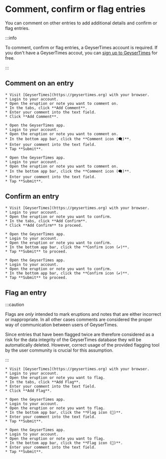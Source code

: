 # Comment, confirm or flag entries

You can comment on other entries to add additional details and confirm or flag entries.

:::info

To comment, confirm or flag entries, a GeyserTimes account is required. If you don't have a GeyserTimes accout, you can [sign up to GeyserTimes](account-signup.md) for free. 

:::

## Comment on an entry

<Tabs groupId="os">
  <TabItem value="web" label="Website">

    * Visit [GeyserTimes](https://geysertimes.org) with your browser.
    * Login to your account.
    * Open the eruption or note you want to comment on. 
    * In the tabs, click **Add Comment**.
    * Enter your comment into the text field. 
    * Click **Add Comment**.

  </TabItem>
  <TabItem value="android" label="Android">

    * Open the GeyserTimes app.
    * Login to your account.
    * Open the eruption or note you want to comment on. 
    * In the bottom app bar, click the **Comment icon (🗨️)**.
    * Enter your comment into the text field. 
    * Tap **Submit**.

  </TabItem>
  <TabItem value="iOS" label="iOS">

    * Open the GeyserTimes app.
    * Login to your account.
    * Open the eruption or note you want to comment on. 
    * In the bottom app bar, click the **Comment icon (🗨️)**.
    * Enter your comment into the text field. 
    * Tap **Submit**.

  </TabItem>
</Tabs>

## Confirm an entry

<Tabs groupId="os">
  <TabItem value="web" label="Website">

    * Visit [GeyserTimes](https://geysertimes.org) with your browser.
    * Login to your account.
    * Open the eruption or note you want to confirm. 
    * In the tabs, click **Add Confirm**.
    * Click **Add Confirm** to proceed.

  </TabItem>
  <TabItem value="android" label="Android">

    * Open the GeyserTimes app.
    * Login to your account.
    * Open the eruption or note you want to confirm. 
    * In the bottom app bar, click the **Confirm icon (✔️)**.
    * Tap **Submit** to proceed.

  </TabItem>
  <TabItem value="iOS" label="iOS">

    * Open the GeyserTimes app.
    * Login to your account.
    * Open the eruption or note you want to confirm. 
    * In the bottom app bar, click the **Confirm icon (✔️)**.
    * Tap **Submit** to proceed.

  </TabItem>
</Tabs>

## Flag an entry

:::caution

Flags are _only_ intended to mark eruptions and notes that are either incorrect or inappropriate. In all other cases comments are considered the proper way of communication between users of GeyserTimes. 

Since entries that have been flagged twice are therefore considered as a risk for the data integrity of the GeyserTimes database they will be automatically deleted. However, correct usage of the provided flagging tool by the user community is crucial for this assumption. 

:::

<Tabs groupId="os">
  <TabItem value="web" label="Website">

    * Visit [GeyserTimes](https://geysertimes.org) with your browser.
    * Login to your account.
    * Open the eruption or note you want to flag. 
    * In the tabs, click **Add Flag**.
    * Enter your comment into the text field. 
    * Click **Add Flag**.

  </TabItem>
  <TabItem value="android" label="Android">

    * Open the GeyserTimes app.
    * Login to your account.
    * Open the eruption or note you want to flag. 
    * In the bottom app bar, click the **Flag icon (🏴)**.
    * Enter your comment into the text field. 
    * Tap **Submit**.

  </TabItem>
  <TabItem value="iOS" label="iOS">

    * Open the GeyserTimes app.
    * Login to your account.
    * Open the eruption or note you want to flag. 
    * In the bottom app bar, click the **Flag icon (🏴)**.
    * Enter your comment into the text field. 
    * Tap **Submit**.

  </TabItem>
</Tabs>